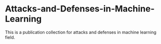 # Attacks-and-Defenses-in-Machine-Learning
This is a publication collection for attacks and defenses in machine learning field.
